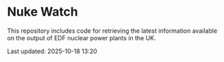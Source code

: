 # Nuke Watch

This repository includes code for retrieving the latest information available on the output of EDF nuclear power plants in the UK.

Last updated: 2025-10-18 13:20
